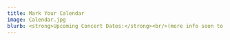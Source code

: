 ```yaml
---
title: Mark Your Calendar
image: Calendar.jpg
blurb: <strong>Upcoming Concert Dates:</strong><br/>(more info soon to come)<br/>&nbsp;&nbsp;Nov. 17<br/>&nbsp;&nbsp;Dec. 8<br/>&nbsp;&nbsp;Jan. 19<br/>&nbsp;&nbsp;Mar. 22<br/>&nbsp;&nbsp;May 3
---
```

